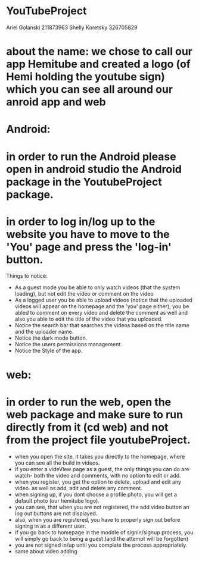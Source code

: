 # YouTubeProject

Ariel Golanski 211873963
Shelly Koretsky 326705829

# about the name: we chose to call our app Hemitube and created a logo (of Hemi holding the youtube sign) which you can see all around our anroid app and web





# Android:
# in order to run the Android please open in android studio the Android package in the YoutubeProject package.

# in order to log in/log up to the website you have to move to the 'You' page and press the 'log-in' button.

Things to notice:
- As a guest mode you be able to only watch videos (that the system loading), but not edit the video or comment on the video
- As a logged user you be able to upload videos (notice that the uploaded videos will appear on the homepage and the 'you' page either), you be abled to comment on every video and delete the comment as well and also you able to edit the title of the video that you uploaded.
- Notice the search bar that searches the videos based on the title name and the uploader name.
- Notice the dark mode button.
- Notice the users permissions management.
- Notice the Style of the app.

# web:
# in order to run the web, open the web package and make sure to run directly from it (cd web) and not from the project file youtubeProject.
- when you open the site, it takes you directly to the homepage, where you can see all the build in videos.
- if you enter a videView page as a guest, the only things you can do are watch- both the video and comments, with no option to edit or add.
- when you register, you get the option to delete, upload and edit any video. as well as add, adit and delete any comment.
- when signing up, if you dont choose a profile photo, you will get a default photo (our hemitube logo).
- you can see, that when you are not registered, the add video button an log out buttons are not displayed.
- also, when you are registered, you have to properly sign out before signing in as a different user.
- if you go back to homepage in the moddle of signin/signup process, you will simply go back to being a guest (and the attempt will be forgotten)
- you are not signed in/up until you complate the process appropriately.
- same about video adding

